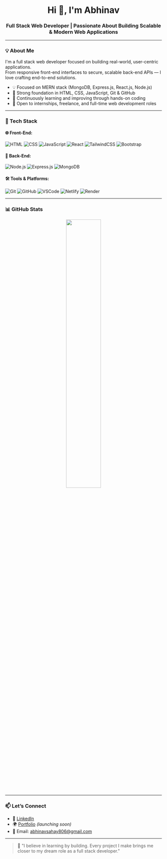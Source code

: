 <h1 align="center">Hi 👋, I'm Abhinav</h1>
<h3 align="center">Full Stack Web Developer | Passionate About Building Scalable & Modern Web Applications</h3>

---

### 💡 About Me

I'm a full stack web developer focused on building real-world, user-centric applications.  
From responsive front-end interfaces to secure, scalable back-end APIs — I love crafting end-to-end solutions.

- 💡 Focused on MERN stack (MongoDB, Express.js, React.js, Node.js)
- 🧠 Strong foundation in HTML, CSS, JavaScript, Git & GitHub
- 🔁 Continuously learning and improving through hands-on coding
- 💼 Open to internships, freelance, and full-time web development roles

---

### 🧰 Tech Stack

#### 🌐 Front-End:
![HTML](https://img.shields.io/badge/HTML5-E34F26?style=flat&logo=html5&logoColor=white)
![CSS](https://img.shields.io/badge/CSS3-1572B6?style=flat&logo=css3&logoColor=white)
![JavaScript](https://img.shields.io/badge/JavaScript-F7DF1E?style=flat&logo=javascript&logoColor=black)
![React](https://img.shields.io/badge/React-20232A?style=flat&logo=react&logoColor=61DAFB)
![TailwindCSS](https://img.shields.io/badge/Tailwind_CSS-38B2AC?style=flat&logo=tailwind-css&logoColor=white)
![Bootstrap](https://img.shields.io/badge/Bootstrap-563D7C?style=flat&logo=bootstrap&logoColor=white)

#### 🧩 Back-End:
![Node.js](https://img.shields.io/badge/Node.js-339933?style=flat&logo=node-dot-js&logoColor=white)
![Express.js](https://img.shields.io/badge/Express.js-000000?style=flat&logo=express&logoColor=white)
![MongoDB](https://img.shields.io/badge/MongoDB-47A248?style=flat&logo=mongodb&logoColor=white)

#### 🛠️ Tools & Platforms:
![Git](https://img.shields.io/badge/Git-F05032?style=flat&logo=git&logoColor=white)
![GitHub](https://img.shields.io/badge/GitHub-181717?style=flat&logo=github)
![VSCode](https://img.shields.io/badge/VS_Code-007ACC?style=flat&logo=visual-studio-code)
![Netlify](https://img.shields.io/badge/Netlify-00C7B7?style=flat&logo=netlify&logoColor=white)
![Render](https://img.shields.io/badge/Render-3A3A3A?style=flat&logo=render&logoColor=blue)

---

### 📊 GitHub Stats

<p align="center">
  <img src="https://github-readme-stats.vercel.app/api?username=AbhinavSahay&show_icons=true&theme=react" width="47%" />
  
</p>

---

### 📫 Let’s Connect

- 💼 [LinkedIn](https://www.linkedin.com/in/abhinav-sahay-840592206/)
- 🌍 [Portfolio](https://yourportfolio.com) *(launching soon)*
- 📧 Email: abhinavsahay806@gmail.com

---

> 💬 "I believe in learning by building. Every project I make brings me closer to my dream role as a full stack developer."
